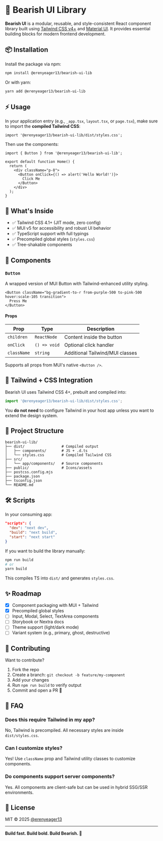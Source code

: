 # 🐻 Bearish UI Library

**Bearish UI** is a modular, reusable, and style-consistent React component library built using [Tailwind CSS v4+](https://tailwindcss.com/) and [Material UI](https://mui.com/). It provides essential building blocks for modern frontend development.

## 📦 Installation

Install the package via npm:

```bash
npm install @erenyeager13/bearish-ui-lib
```

Or with yarn:

```bash
yarn add @erenyeager13/bearish-ui-lib
```

## ⚡️ Usage

In your application entry (e.g., `_app.tsx`, `layout.tsx`, or `page.tsx`), make sure to import the **compiled Tailwind CSS**:

```tsx
import '@erenyeager13/bearish-ui-lib/dist/styles.css';
```

Then use the components:

```tsx
import { Button } from '@erenyeager13/bearish-ui-lib';

export default function Home() {
  return (
    <div className="p-8">
      <Button onClick={() => alert('Hello World!')}>
        Click Me
      </Button>
    </div>
  );
}
```

## 🧠 What's Inside

- ✅ Tailwind CSS 4.1+ (JIT mode, zero config)
- ✅ MUI v5 for accessibility and robust UI behavior
- ✅ TypeScript support with full typings
- ✅ Precompiled global styles (`styles.css`)
- ✅ Tree-shakable components

## 🧱 Components

### `Button`

A wrapped version of MUI Button with Tailwind-enhanced utility styling.

```tsx
<Button className="bg-gradient-to-r from-purple-500 to-pink-500 hover:scale-105 transition">
  Press Me
</Button>
```

#### Props

| Prop       | Type         | Description                     |
|------------|--------------|---------------------------------|
| `children` | `ReactNode`  | Content inside the button       |
| `onClick`  | `() => void` | Optional click handler          |
| `className`| `string`     | Additional Tailwind/MUI classes |

Supports all props from MUI's native `<Button />`.

## 🎨 Tailwind + CSS Integration

Bearish UI uses Tailwind CSS 4+, prebuilt and compiled into:

```ts
import '@erenyeager13/bearish-ui-lib/dist/styles.css';
```

You **do not need** to configure Tailwind in your host app unless you want to extend the design system.

## 📁 Project Structure

```
bearish-ui-lib/
├── dist/                 # Compiled output
│   ├── components/       # JS + .d.ts
│   └── styles.css        # Compiled Tailwind CSS
├── src/
│   └── app/components/   # Source components
├── public/               # Icons/assets
├── postcss.config.mjs
├── package.json
├── tsconfig.json
└── README.md
```

## 🛠 Scripts

In your consuming app:

```json
"scripts": {
  "dev": "next dev",
  "build": "next build",
  "start": "next start"
}
```

If you want to build the library manually:

```bash
npm run build
# or
yarn build
```

This compiles TS into `dist/` and generates `styles.css`.

## ✨ Roadmap

- [x] Component packaging with MUI + Tailwind
- [x] Precompiled global styles
- [ ] Input, Modal, Select, TextArea components
- [ ] Storybook or Nextra docs
- [ ] Theme support (light/dark mode)
- [ ] Variant system (e.g., primary, ghost, destructive)

## 🤝 Contributing

Want to contribute?

1. Fork the repo
2. Create a branch: `git checkout -b feature/my-component`
3. Add your changes
4. Run `npm run build` to verify output
5. Commit and open a PR 🙌

## 🧠 FAQ

### Does this require Tailwind in my app?

No, Tailwind is precompiled. All necessary styles are inside `dist/styles.css`.

### Can I customize styles?

Yes! Use `className` prop and Tailwind utility classes to customize components.

### Do components support server components?

Yes. All components are client-safe but can be used in hybrid SSG/SSR environments.

## 📝 License

MIT © 2025 [@erenyeager13](https://www.npmjs.com/~erenyeager13)

---

**Build fast. Build bold. Build Bearish. 🐻**